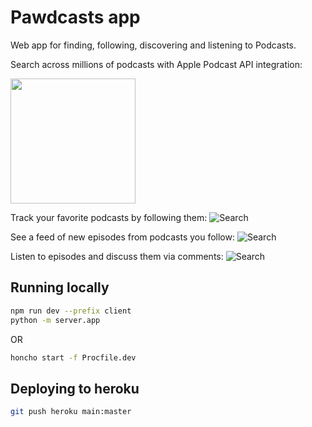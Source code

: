# Pawdcasts app

Web app for finding, following, discovering and listening to Podcasts.

Search across millions of podcasts with Apple Podcast API integration:

<img src="screenshots/search.jpg" width="200">

Track your favorite podcasts by following them:
![Search](screenshots/mypawds.jpg)

See a feed of new episodes from podcasts you follow:
![Search](screenshots/feed.jpg)

Listen to episodes and discuss them via comments:
![Search](screenshots/episode.jpg)

## Running locally

```sh
npm run dev --prefix client
python -m server.app
```

OR

```sh
honcho start -f Procfile.dev
```

## Deploying to heroku

```sh
git push heroku main:master
```
